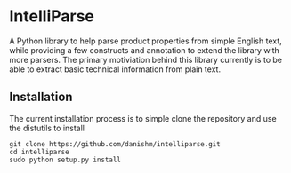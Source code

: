 IntelliParse
============

A Python library to help parse product properties from simple English text, while providing a few constructs and annotation to extend the library with more parsers. The primary motiviation behind this library currently is to be able to extract basic technical information from plain text.

Installation
------------
The current installation process is to simple clone the repository and use the distutils to install

	git clone https://github.com/danishm/intelliparse.git
	cd intelliparse
	sudo python setup.py install
